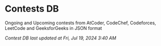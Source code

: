 # Contests DB

Ongoing and Upcoming contests from AtCoder, CodeChef, Codeforces, LeetCode and GeeksforGeeks in JSON format

*Contest DB last updated at Fri, Jul 19, 2024 3:40 AM*  
